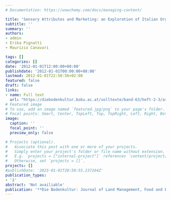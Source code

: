 ```yaml
---
# Documentation: https://wowchemy.com/docs/managing-content/

title: 'Sensory Attributes and Marketing: an Exploration of Italian Organic Producers Perspective'
subtitle: ''
summary: ''
authors:
- admin 
- Erika Pignatti
- Maurizio Canavari 

tags: []
categories: []
date: '2012-01-01T12:00:00+00:00'
publishdate: '2012-01-01T00:00:00+00:00'
lastmod: 2012-01-01T22:50:56+02:00
featured: false
draft: false
links: 
- name: Full text
  url: "https://diebodenkultur.boku.ac.at/volltexte/band-63/heft-2-3/asioli.pdf"
# Featured image
# To use, add an image named `featured.jpg/png` to your page's folder.
# Focal points: Smart, Center, TopLeft, Top, TopRight, Left, Right, BottomLeft, Bottom, BottomRight.
image:
  caption: ''
  focal_point: ''
  preview_only: false

# Projects (optional).
#   Associate this post with one or more of your projects.
#   Simply enter your project's folder or file name without extension.
#   E.g. `projects = ["internal-project"]` references `content/project/deep-learning/index.md`.
#   Otherwise, set `projects = []`.
projects: []
#publishDate: '2023-01-01T20:50:55.237264Z'
publication_types: 
- '2'
abstract: 'Not availiable'
publication: '**Die Bodenkultur: Journal of Land Management, Food and Environment**'
---
```

